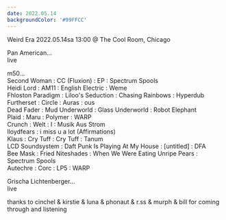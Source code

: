 ```yaml
---
date: 2022.05.14
backgroundColor: '#99FFCC'
---
```


Weird Era 2022.05.14sa 13:00 @ The Cool Room, Chicago  

Pan American...  
live  

m50...  
Second Woman : CC (Fluxion) : EP : Spectrum Spools  
Heidi Lord : AM11 : English Electric : Weme  
Fhloston Paradigm : Liloo's Seduction : Chasing Rainbows : Hyperdub  
Furtherset : Circle : Auras : ous  
Dead Fader : Mud Underworld : Glass Underworld : Robot Elephant  
Plaid : Maru : Polymer : WARP  
Crunch : Welt : I : Musik Aus Strom  
lloydfears : i miss u a lot (Affirmations)  
Klaus : Cry Tuff : Cry Tuff : Tanum  
LCD Soundsystem : Daft Punk Is Playing At My House : \[untitled\] : DFA  
Bee Mask : Fried Niteshades : When We Were Eating Unripe Pears : Spectrum Spools  
Autechre : Corc : LP5 : WARP  

Grischa Lichtenberger...  
live  

thanks to cinchel & kirstie & luna & phonaut & r.ss & murph & bill for coming through and listening